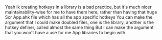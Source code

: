 Yeah ik creating hotkeys in a library is a bad practice, but it's much nicer
maintainability-wise for me to have them here, rather than having that huge 
Scr App.ahk file which has all the app specific hotkeys
You can make the argument that I could make doubled files, one is the library, 
another is the hotkey definer, called almost the same thing
But I can make the argument that you won't have a use for me App libraries to begin with